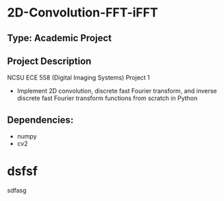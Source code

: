 # 2D-Convolution-FFT-iFFT

## Type: Academic Project

## Project Description
NCSU ECE 558 (Digital Imaging Systems) Project 1
  - Implement 2D convolution, discrete fast Fourier transform, and inverse discrete fast Fourier transform functions from scratch in Python

## Dependencies:
  - numpy
  - cv2
  
# dsfsf
sdfasg
